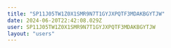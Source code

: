 ```yaml
---
title: "SP11J05TW1Z0X1SMR9N7T1GYJXPQTF3MDAKBGYTJW"
date: 2024-06-20T22:42:08.029Z
user: SP11J05TW1Z0X1SMR9N7T1GYJXPQTF3MDAKBGYTJW
layout: "users"
---
```

    